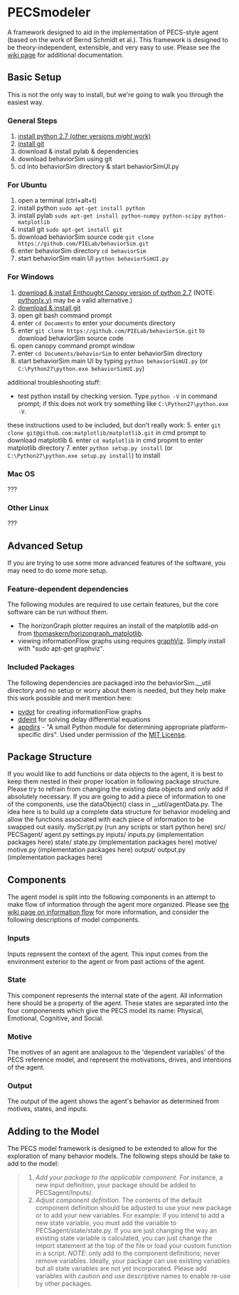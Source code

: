 PECSmodeler
===========

A framework designed to aid in the implementation of PECS-style agent (based on the work of Bernd Schmidt et al.). This framework is designed to be theory-independent, extensible, and very easy to use. Please see the [wiki page](https://github.com/7yl4r/PECSmodeler/wiki) for additional documentation.

Basic Setup
-------------------------
This is not the only way to install, but we're going to walk you through the easiest way.
### General Steps ###
1. [install python 2.7 (other versions *might* work)](http://www.python.org/download/)
2. [install git](http://git-scm.com/book/en/Getting-Started-Installing-Git)
3. download & install pylab & dependencies
4. download behaviorSim using git
5. cd into behaviorSim directory & start behaviorSimUI.py

### For Ubuntu ###
1. open a terminal (ctrl+alt+t)
2. install python `sudo apt-get install python`
3. install pylab `sudo apt-get install python-numpy python-scipy python-matplotlib`
4. install git `sudo apt-get install git`
5. download behaviorSim source code `git clone https://github.com/PIELab/behaviorSim.git`
6. enter behaviorSim directory `cd behaviorSim`
7. start behaviorSim main UI `python behaviorSimUI.py`

### For Windows ###
1. [download & install Enthought Canopy version of python 2.7](https://www.enthought.com/downloads/) (NOTE: [python(x,y)](https://code.google.com/p/pythonxy/wiki/Downloads?tm=2) may be a valid alternative.)
2. [download & install git](http://git-scm.com/download/win)
3. open git bash command prompt
4. enter `cd Documents` to enter your documents directory
5. enter `git clone https://github.com/PIELab/behaviorSim.git` to download behaviorSim source code
6. open canopy command prompt window
6. enter `cd Documents/behaviorSim` to enter behaviorSim directory 
7. start behaviorSim main UI by typing `python behaviorSimUI.py` (or `C:\Python27\python.exe behaviorSimUI.py`)

additional troubleshooting stuff:
* test python install by checking version. Type `python -V` in command prompt; if this does not work try something like `C:\Python27\python.exe -V`.

these instructions used to be included, but don't really work:
5. enter `git clone git@github.com:matplotlib/matplotlib.git` in cmd prompt to download matplotlib
6. enter `cd matplotlib` in cmd propmt to enter matplotlib directory
7. enter `python setup.py install` (or `C:\Python27\python.exe setup.py install`) to install

### Mac OS ###
???

### Other Linux ###
???

Advanced Setup
-------------------
If you are trying to use some more advanced features of the software, you may need to do some more setup.

### Feature-dependent dependencies ###
The following modules are required to use certain features, but the core software can be run without them.
* The horizonGraph plotter requires an install of the matplotlib add-on from [thomaskern/horizongraph_matplotlib](https://github.com/thomaskern/horizongraph_matplotlib).
* viewing informationFlow graphs using requires [graphViz](http://www.graphviz.org/). Simply install with "sudo apt-get graphviz".

### Included Packages ###
The following dependencies are packaged into the behaviorSim.__util directory and no setup or worry about them is needed, but they help make this work possible and merit mention here:
* [pydot](https://code.google.com/p/pydot/) for creating informationFlow graphs
* [ddeint](http://zulko.wordpress.com/2013/03/01/delay-differential-equations-easy-with-python/) for solving delay differential equations
* [appdirs](https://pypi.python.org/pypi/appdirs/1.2.0) - "A small Python module for determining appropriate platform-specific dirs". Used under permission of the [MIT License](http://opensource.org/licenses/MIT).

Package Structure
-----------------
If you would like to add functions or data objects to the agent, it is best to keep them nested in their proper location in following package structure. Please try to refrain from changing the existing data objects and only add if absolutely necessary. If you are going to add a piece of information to one of the components, use the dataObject() class in __util/agentData.py. The idea here is to build up a complete data structure for behavior modeling and allow the functions associated with each piece of information to be swapped out easily.
		myScript.py (run any scripts or start python here)
		src/
			PECSagent/
				agent.py
				settings.py
				inputs/
					inputs.py
					(implementation packages here)
				state/
					state.py
					(implementation packages here)
				motive/
					motive.py
					(implementation packages here)
				output/
					output.py
					(implementation packages here)

Components
-----------
The agent model is split into the following components in an attempt to make flow of information through the agent more organized. Please see [the wiki page on information flow](https://github.com/PIELab/behaviorSim/wiki/information-flow) for more information, and consider the following descriptions of model components.
### Inputs ###
Inputs represent the context of the agent. This input comes from the environment exterior to the agent or from past actions of the agent.

### State ###
This component represents the internal state of the agent. All information here should be a property of the agent. These states are separated into the four componenents which give the PECS model its name: Physical, Emotional, Cognitive, and Social.

### Motive ###
The motives of an agent are analagous to the 'dependent variables' of the PECS reference model, and represent the motivations, drives, and intentions of the agent.

### Output ###
The output of the agent shows the agent's behavior as determined from motives, states, and inputs.

Adding to the Model
--------------------
The PECS model framework is designed to be extended to allow for the exploration of many behavior models. The following steps should be take to add to the model:
> 1. *Add your package to the applicable component.* 
> For instance, a new input definition, your package should be added to PECSagent/Inputs/. 
> 2. *Adjust component definition.* 
> The contents of the default component definition should be adjusted to use your new package or to add your new variables. For example: if you intend to add a new state variable, you must add the variable to PECSagent/state/state.py. If you are just changing the way an existing state variable is calculated, you can just change the import statement at the top of the file or load your custom function in a script.
>*NOTE*: only add to the component definitions; never remove variables. Ideally, your package can use existing variables but all state variables are not yet incorporated. Please add variables with caution and use descriptive names to enable re-use by other packages.
